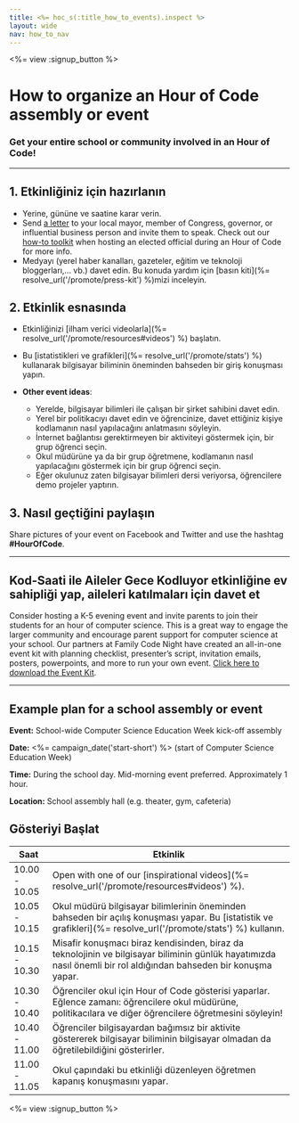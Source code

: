 ```yaml
---
title: <%= hoc_s(:title_how_to_events).inspect %>
layout: wide
nav: how_to_nav
---
```

<%= view :signup_button %>

# How to organize an Hour of Code assembly or event

### Get your entire school or community involved in an Hour of Code!

* * *

## 1. Etkinliğiniz için hazırlanın

- Yerine, gününe ve saatine karar verin.
- Send [a letter](https://hourofcode.com/promote/resources#sample-emails) to your local mayor, member of Congress, governor, or influential business person and invite them to speak. Check out our [how-to toolkit](%=localized_file('/files/elected-official.pdf')%) when hosting an elected official during an Hour of Code for more info.
- Medyayı (yerel haber kanalları, gazeteler, eğitim ve teknoloji bloggerları,... vb.) davet edin. Bu konuda yardım için [basın kiti](%= resolve_url('/promote/press-kit') %)mizi inceleyin.

## 2. Etkinlik esnasında

- Etkinliğinizi [ilham verici videolarla](%= resolve_url('/promote/resources#videos') %) başlatın.
- Bu [istatistikleri ve grafikleri](%= resolve_url('/promote/stats') %) kullanarak bilgisayar biliminin öneminden bahseden bir giriş konuşması yapın.   
      
    
- **Other event ideas**: 
    - Yerelde, bilgisayar bilimleri ile çalışan bir şirket sahibini davet edin.
    - Yerel bir politikacıyı davet edin ve öğrencinize, davet ettiğiniz kişiye kodlamanın nasıl yapılacağını anlatmasını söyleyin.
    - İnternet bağlantısı gerektirmeyen bir aktiviteyi göstermek için, bir grup öğrenci seçin.
    - Okul müdürüne ya da bir grup öğretmene, kodlamanın nasıl yapılacağını göstermek için bir grup öğrenci seçin.
    - Eğer okulunuz zaten bilgisayar bilimleri dersi veriyorsa, öğrencilere demo projeler yaptırın.

## 3. Nasıl geçtiğini paylaşın

Share pictures of your event on Facebook and Twitter and use the hashtag **#HourOfCode**.

* * *

## Kod-Saati ile Aileler Gece Kodluyor etkinliğine ev sahipliği yap, aileleri katılmaları için davet et

Consider hosting a K-5 evening event and invite parents to join their students for an hour of computer science. This is a great way to engage the larger community and encourage parent support for computer science at your school. Our partners at Family Code Night have created an all-in-one event kit with planning checklist, presenter’s script, invitation emails, posters, powerpoints, and more to run your own event. [Click here to download the Event Kit](http://www.familycodenight.org/DownloadCodeDotOrg.html).

* * *

## Example plan for a school assembly or event

**Event:** School-wide Computer Science Education Week kick-off assembly

**Date:** <%= campaign_date('start-short') %> (start of Computer Science Education Week)

**Time:** During the school day. Mid-morning event preferred. Approximately 1 hour.

**Location:** School assembly hall (e.g. theater, gym, cafeteria)

## Gösteriyi Başlat

| Saat          | Etkinlik                                                                                                                                                          |
| ------------- | ----------------------------------------------------------------------------------------------------------------------------------------------------------------- |
| 10.00 - 10.05 | Open with one of our [inspirational videos](%= resolve_url('/promote/resources#videos') %).                                                                       |
| 10.05 - 10.15 | Okul müdürü bilgisayar bilimlerinin öneminden bahseden bir açılış konuşması yapar. Bu [istatistik ve grafikleri](%= resolve_url('/promote/stats') %) kullanın.    |
| 10.15 - 10.30 | Misafir konuşmacı biraz kendisinden, biraz da teknolojinin ve bilgisayar biliminin günlük hayatımızda nasıl önemli bir rol aldığından bahseden bir konuşma yapar. |
| 10.30 - 10.40 | Öğrenciler okul için Hour of Code gösterisi yaparlar. Eğlence zamanı: öğrencilere okul müdürüne, politikacılara ve diğer öğrencilere öğretmesini söyleyin!        |
| 10.40 - 11.00 | Öğrenciler bilgisayardan bağımsız bir aktivite göstererek bilgisayar biliminin bilgisayar olmadan da öğretilebildiğini gösterirler.                               |
| 11.00 - 11.05 | Okul çapındaki bu etkinliği düzenleyen öğretmen kapanış konuşmasını yapar.                                                                                        |

<%= view :signup_button %>